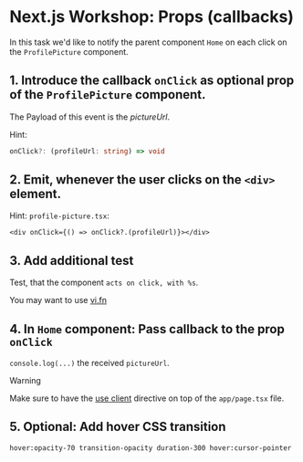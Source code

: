 # Next.js Workshop: Props (callbacks)

In this task we'd like to notify the parent component `Home` on each click on the `ProfilePicture` component.

## 1. Introduce the callback `onClick` as optional prop of the `ProfilePicture` component.

The Payload of this event is the _pictureUrl_.

Hint:

```ts
onClick?: (profileUrl: string) => void
```

## 2. Emit, whenever the user clicks on the `<div>` element.

Hint:
`profile-picture.tsx`:

```tsx
<div onClick={() => onClick?.(profileUrl)}></div>
```

## 3. Add additional test

Test, that the component `acts on click, with %s`.

You may want to use [vi.fn](https://vitest.dev/api/vi.html#vi-fn)

## 4. In `Home` component: Pass callback to the prop `onClick`

`console.log(...)` the received `pictureUrl`.

> [!WARNING]
> Make sure to have the [use client](https://nextjs.org/docs/app/api-reference/directives/use-client) directive on top of the `app/page.tsx` file.

## 5. Optional: Add hover CSS transition

```
hover:opacity-70 transition-opacity duration-300 hover:cursor-pointer
```
